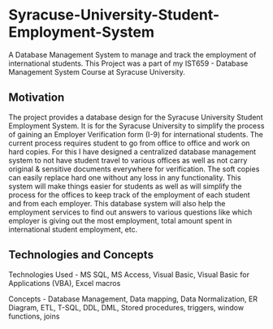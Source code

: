 # Syracuse-University-Student-Employment-System
A Database Management System to manage and track the employment of international students. This Project was a part of my IST659 - Database Management System Course at Syracuse University.

## Motivation
The project provides a database design for the Syracuse University Student Employment System. It is for the 
Syracuse University to simplify the process of gaining an Employer Verification form (I-9) for international students. 
The current process requires student to go from office to office and work on hard copies. For this I have designed a 
centralized database management system to not have student travel to various offices as well as not carry original & 
sensitive documents everywhere for verification. The soft copies can easily replace hard one without any loss in any 
functionality. This system will make things easier for students as well as will simplify the process for the
offices to keep track of the employment of each student and from each employer. This database system will also help the 
employment services to find out answers to various questions like which employer is giving out the most employment, 
total amount spent in international student employment, etc. 

## Technologies and Concepts
Technologies Used - MS SQL, MS Access, Visual Basic, Visual Basic for Applications (VBA), Excel macros

Concepts - Database Management, Data mapping, Data Normalization, ER Diagram, ETL, T-SQL, DDL, DML, Stored procedures, triggers, window functions, joins


